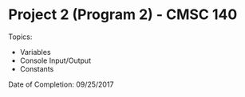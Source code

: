 # Project 2 (Program 2) - CMSC 140
Topics:
- Variables
- Console Input/Output
- Constants

Date of Completion: 09/25/2017

